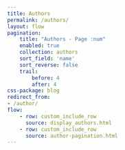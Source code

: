 ```yaml
---
title: Authors
permalink: /authors/
layout: flow
pagination:
    title: "Authors - Page :num"
    enabled: true
    collection: authors
    sort_field: 'name'
    sort_reverse: false
    trail:
        before: 4
        after: 4
css-package: blog
redirect_from:
- /author/
flow:
    - row: custom_include_row
      source: display_authors.html
    - row: custom_include_row
      source: author-pagination.html
---
```

